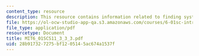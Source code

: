 ```yaml
---
content_type: resource
description: This resource contains information related to finding systems.
file: https://ol-ocw-studio-app-qa.s3.amazonaws.com/courses/6-01sc-introduction-to-electrical-engineering-and-computer-science-i-spring-2011/28b917327275bf1205145ac674a1537f_MIT6_01SCS11_3_3_3.pdf
file_type: application/pdf
resourcetype: Document
title: MIT6_01SCS11_3_3_3.pdf
uid: 28b91732-7275-bf12-0514-5ac674a1537f
---
```

